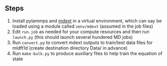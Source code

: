 Steps
-----

1. Install pylammps and [mdext](https://github.com/shankar1729/mdext) in a virtual environment, which can say be loaded using a module called `venv/mdext` (assumed in the job files)
2. Edit `run.job` as needed for your compute resources and then run `launch.py` (this should launch several hundered MD jobs)
3. Run `convert.py` to convert mdext outputs to train/test data files for mldft1d (create destination directory Data/ in advance)
4. Run `make-bulk.py` to produce auxiliary files to help train the equation of state

